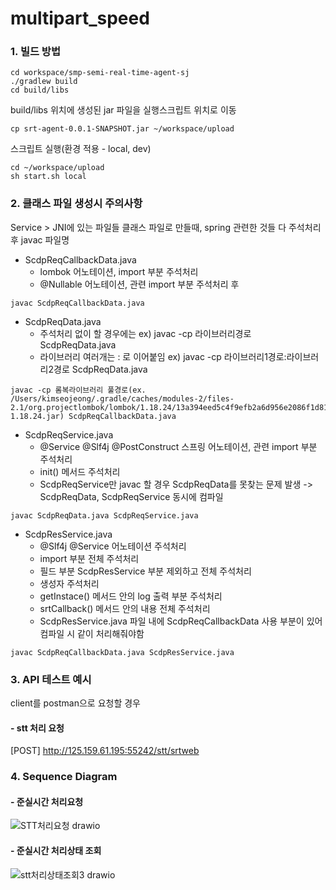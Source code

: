 # multipart_speed

### 1. 빌드 방법
```
cd workspace/smp-semi-real-time-agent-sj
./gradlew build
cd build/libs
```
build/libs 위치에 생성된 jar 파일을 실행스크립트 위치로 이동
```
cp srt-agent-0.0.1-SNAPSHOT.jar ~/workspace/upload
```
스크립트 실행(환경 적용 - local, dev)
```
cd ~/workspace/upload
sh start.sh local
```
### 2. 클래스 파일 생성시 주의사항
Service > JNI에 있는 파일들 클래스 파일로 만들때, spring 관련한 것들 다 주석처리 후 javac 파일명

- ScdpReqCallbackData.java 
  - lombok 어노테이션, import 부분 주석처리 
  - @Nullable 어노테이션, 관련 import 부분 주석처리 후
```
javac ScdpReqCallbackData.java
```
- ScdpReqData.java
  - 주석처리 없이 할 경우에는
  ex) javac -cp 라이브러리경로 ScdpReqData.java 
  - 라이브러리 여러개는 : 로 이어붙임
  ex) javac -cp 라이브러리1경로:라이브러리2경로 ScdpReqData.java
```
javac -cp 롬복라이브러리 풀경로(ex. /Users/kimseojeong/.gradle/caches/modules-2/files-2.1/org.projectlombok/lombok/1.18.24/13a394eed5c4f9efb2a6d956e2086f1d81e857d9/lombok-1.18.24.jar) ScdpReqCallbackData.java
```
- ScdpReqService.java
  - @Service @Slf4j @PostConstruct 스프링 어노테이션, 관련 import 부분 주석처리
  - init() 메서드 주석처리
  - ScdpReqService만 javac 할 경우 ScdpReqData를 못찾는 문제 발생 -> ScdpReqData, ScdpReqService 동시에 컴파일
```
javac ScdpReqData.java ScdpReqService.java
```
- ScdpResService.java
  - @Slf4j @Service 어노테이션 주석처리
  - import 부분 전체 주석처리
  - 필드 부분 ScdpResService 부분 제외하고 전체 주석처리
  - 생성자 주석처리
  - getInstace() 메서드 안의 log 출력 부분 주석처리
  - srtCallback() 메서드 안의 내용 전체 주석처리
  - ScdpResService.java 파일 내에 ScdpReqCallbackData 사용 부분이 있어 컴파일 시 같이 처리해줘야함
 ```
 javac ScdpReqCallbackData.java ScdpResService.java
 ```
 


### 3. API 테스트 예시
client를 postman으로 요청할 경우

#### - stt 처리 요청
[POST] http://125.159.61.195:55242/stt/srtweb

### 4. Sequence Diagram 
#### - 준실시간 처리요청
![STT처리요청 drawio](https://user-images.githubusercontent.com/70994710/191179428-b7733b06-23fe-4586-8964-f75567f5ee8f.png)
#### - 준실시간 처리상태 조회
![stt처리상태조회3 drawio](https://user-images.githubusercontent.com/70994710/191181432-b7622671-a3d6-4d2e-82ce-cf9296628d76.png)






